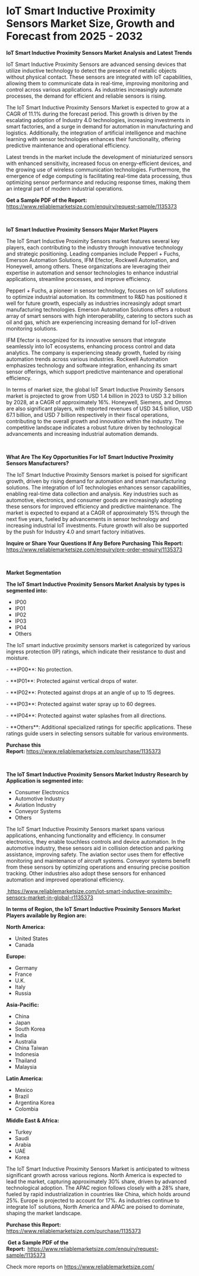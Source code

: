 <p><h1>IoT Smart Inductive Proximity Sensors Market Size, Growth and Forecast from 2025 - 2032</h1></p><p><strong>IoT Smart Inductive Proximity Sensors Market Analysis and Latest Trends</strong></p>
<p><p>IoT Smart Inductive Proximity Sensors are advanced sensing devices that utilize inductive technology to detect the presence of metallic objects without physical contact. These sensors are integrated with IoT capabilities, allowing them to communicate data in real-time, improving monitoring and control across various applications. As industries increasingly automate processes, the demand for efficient and reliable sensors is rising.</p><p>The IoT Smart Inductive Proximity Sensors Market is expected to grow at a CAGR of 11.1% during the forecast period. This growth is driven by the escalating adoption of Industry 4.0 technologies, increasing investments in smart factories, and a surge in demand for automation in manufacturing and logistics. Additionally, the integration of artificial intelligence and machine learning with sensor technologies enhances their functionality, offering predictive maintenance and operational efficiency.</p><p>Latest trends in the market include the development of miniaturized sensors with enhanced sensitivity, increased focus on energy-efficient devices, and the growing use of wireless communication technologies. Furthermore, the emergence of edge computing is facilitating real-time data processing, thus optimizing sensor performance and reducing response times, making them an integral part of modern industrial operations.</p></p>
<p><strong>Get a Sample PDF of the Report:&nbsp;</strong> <a href="https://www.reliablemarketsize.com/enquiry/request-sample/1135373?utm_campaign=2447&utm_medium=2&utm_source=Github&utm_content=ia&utm_term=25032025&utm_id=iot-smart-inductive-proximity-sensors">https://www.reliablemarketsize.com/enquiry/request-sample/1135373</a></p>
<p>&nbsp;</p>
<p><strong>IoT Smart Inductive Proximity Sensors Major Market Players</strong></p>
<p><p>The IoT Smart Inductive Proximity Sensors market features several key players, each contributing to the industry through innovative technology and strategic positioning. Leading companies include Pepperl + Fuchs, Emerson Automation Solutions, IFM Efector, Rockwell Automation, and Honeywell, among others. These organizations are leveraging their expertise in automation and sensor technologies to enhance industrial applications, streamline processes, and improve efficiency.</p><p>Pepperl + Fuchs, a pioneer in sensor technology, focuses on IoT solutions to optimize industrial automation. Its commitment to R&D has positioned it well for future growth, especially as industries increasingly adopt smart manufacturing technologies. Emerson Automation Solutions offers a robust array of smart sensors with high interoperability, catering to sectors such as oil and gas, which are experiencing increasing demand for IoT-driven monitoring solutions.</p><p>IFM Efector is recognized for its innovative sensors that integrate seamlessly into IoT ecosystems, enhancing process control and data analytics. The company is experiencing steady growth, fueled by rising automation trends across various industries. Rockwell Automation emphasizes technology and software integration, enhancing its smart sensor offerings, which support predictive maintenance and operational efficiency.</p><p>In terms of market size, the global IoT Smart Inductive Proximity Sensors market is projected to grow from USD 1.4 billion in 2023 to USD 3.2 billion by 2028, at a CAGR of approximately 16%. Honeywell, Siemens, and Omron are also significant players, with reported revenues of USD 34.5 billion, USD 67.1 billion, and USD 7 billion respectively in their fiscal operations, contributing to the overall growth and innovation within the industry. The competitive landscape indicates a robust future driven by technological advancements and increasing industrial automation demands.</p></p>
<p>&nbsp;</p>
<p><strong>What Are The Key Opportunities For IoT Smart Inductive Proximity Sensors Manufacturers?</strong></p>
<p><p>The IoT Smart Inductive Proximity Sensors market is poised for significant growth, driven by rising demand for automation and smart manufacturing solutions. The integration of IoT technologies enhances sensor capabilities, enabling real-time data collection and analysis. Key industries such as automotive, electronics, and consumer goods are increasingly adopting these sensors for improved efficiency and predictive maintenance. The market is expected to expand at a CAGR of approximately 15% through the next five years, fueled by advancements in sensor technology and increasing industrial IoT investments. Future growth will also be supported by the push for Industry 4.0 and smart factory initiatives.</p></p>
<p><strong>Inquire or Share Your Questions If Any Before Purchasing This Report:</strong> <a href="https://www.reliablemarketsize.com/enquiry/pre-order-enquiry/1135373?utm_campaign=2447&utm_medium=2&utm_source=Github&utm_content=ia&utm_term=25032025&utm_id=iot-smart-inductive-proximity-sensors">https://www.reliablemarketsize.com/enquiry/pre-order-enquiry/1135373</a></p>
<p>&nbsp;</p>
<p><strong>Market Segmentation</strong></p>
<p><strong>The IoT Smart Inductive Proximity Sensors Market Analysis by types is segmented into:</strong></p>
<p><ul><li>IP00</li><li>IP01</li><li>IP02</li><li>IP03</li><li>IP04</li><li>Others</li></ul></p>
<p><p>The IoT smart inductive proximity sensors market is categorized by various ingress protection (IP) ratings, which indicate their resistance to dust and moisture. </p><p>- **IP00**: No protection. </p><p>- **IP01**: Protected against vertical drops of water. </p><p>- **IP02**: Protected against drops at an angle of up to 15 degrees. </p><p>- **IP03**: Protected against water spray up to 60 degrees. </p><p>- **IP04**: Protected against water splashes from all directions. </p><p>- **Others**: Additional specialized ratings for specific applications. These ratings guide users in selecting sensors suitable for various environments.</p></p>
<p><strong>Purchase this Report:&nbsp;</strong><a href="https://www.reliablemarketsize.com/purchase/1135373?utm_campaign=2447&utm_medium=2&utm_source=Github&utm_content=ia&utm_term=25032025&utm_id=iot-smart-inductive-proximity-sensors">https://www.reliablemarketsize.com/purchase/1135373</a></p>
<p>&nbsp;</p>
<p><strong>The IoT Smart Inductive Proximity Sensors Market Industry Research by Application is segmented into:</strong></p>
<p><ul><li>Consumer Electronics</li><li>Automotive Industry</li><li>Aviation Industry</li><li>Conveyor Systems</li><li>Others</li></ul></p>
<p><p>The IoT Smart Inductive Proximity Sensors market spans various applications, enhancing functionality and efficiency. In consumer electronics, they enable touchless controls and device automation. In the automotive industry, these sensors aid in collision detection and parking assistance, improving safety. The aviation sector uses them for effective monitoring and maintenance of aircraft systems. Conveyor systems benefit from these sensors by optimizing operations and ensuring precise position tracking. Other industries also adopt these sensors for enhanced automation and improved operational efficiency.</p></p>
<p><a href="https://www.reliablemarketsize.com/iot-smart-inductive-proximity-sensors-market-in-global-r1135373?utm_campaign=2447&utm_medium=2&utm_source=Github&utm_content=ia&utm_term=25032025&utm_id=iot-smart-inductive-proximity-sensors">&nbsp;https://www.reliablemarketsize.com/iot-smart-inductive-proximity-sensors-market-in-global-r1135373</a></p>
<p><strong>In terms of Region, the IoT Smart Inductive Proximity Sensors Market Players available by Region are:</strong></p>
<p>
    <p> <strong> North America: </strong>
        <ul>
            <li>United States</li>
            <li>Canada</li>
        </ul>
        </p> 
    <p> <strong> Europe: </strong>
        <ul>
            <li>Germany</li>
            <li>France</li>
            <li>U.K.</li>
            <li>Italy</li>
            <li>Russia</li>
        </ul>
        </p> 
    <p> <strong> Asia-Pacific: </strong>
        <ul>
            <li>China</li>
            <li>Japan</li>
            <li>South Korea</li>
            <li>India</li>
            <li>Australia</li>
            <li>China Taiwan</li>
            <li>Indonesia</li>
            <li>Thailand</li>
            <li>Malaysia</li>
        </ul>
        </p> 
    <p> <strong> Latin America: </strong>
        <ul>
            <li>Mexico</li>
            <li>Brazil</li>
            <li>Argentina Korea</li>
            <li>Colombia</li>
        </ul>
        </p> 
    <p> <strong> Middle East & Africa: </strong>
        <ul>
            <li>Turkey</li>
            <li>Saudi</li>
            <li>Arabia</li>
            <li>UAE</li>
            <li>Korea</li>
        </ul>
    </p>
    </p>
<p><p>The IoT Smart Inductive Proximity Sensors Market is anticipated to witness significant growth across various regions. North America is expected to lead the market, capturing approximately 30% share, driven by advanced technological adoption. The APAC region follows closely with a 28% share, fueled by rapid industrialization in countries like China, which holds around 25%. Europe is projected to account for 17%. As industries continue to integrate IoT solutions, North America and APAC are poised to dominate, shaping the market landscape.</p></p>
<p><strong>Purchase this Report: </strong><a href="https://www.reliablemarketsize.com/purchase/1135373?utm_campaign=2447&utm_medium=2&utm_source=Github&utm_content=ia&utm_term=25032025&utm_id=iot-smart-inductive-proximity-sensors">https://www.reliablemarketsize.com/purchase/1135373</a></p>
<p>&nbsp;<strong>Get a Sample PDF of the Report:&nbsp;&nbsp;</strong><a href="https://www.reliablemarketsize.com/enquiry/request-sample/1135373?utm_campaign=2447&utm_medium=2&utm_source=Github&utm_content=ia&utm_term=25032025&utm_id=iot-smart-inductive-proximity-sensors">https://www.reliablemarketsize.com/enquiry/request-sample/1135373</a></p>
<p><strong></strong></p>
<p>Check more reports on <a href="https://www.reliablemarketsize.com/?utm_campaign=2447&utm_medium=2&utm_source=Github&utm_content=ia&utm_term=25032025&utm_id=iot-smart-inductive-proximity-sensors">https://www.reliablemarketsize.com/</a></p>
